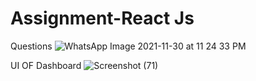 # Assignment-React Js
 Questions 
 ![WhatsApp Image 2021-11-30 at 11 24 33 PM](https://user-images.githubusercontent.com/91280907/144101905-48db666f-50b1-476c-a10e-3543dd25a0d5.jpeg)
 
 
 
 
 UI OF Dashboard
![Screenshot (71)](https://user-images.githubusercontent.com/91280907/144099723-85db8760-cc76-47fc-84e3-c6cac8418147.png)
